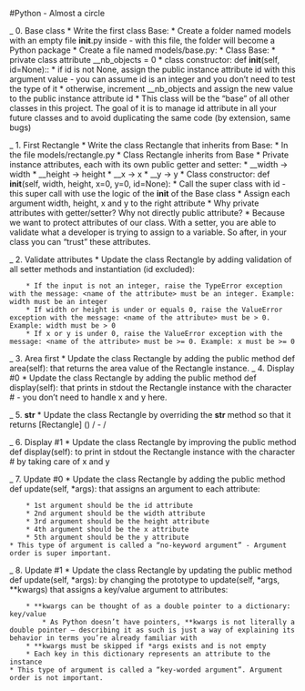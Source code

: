 #Python - Almost a circle

_ 0. Base class
    * Write the first class Base:
    * Create a folder named models with an empty file __init__.py inside - with this file, the folder will become a Python package
    * Create a file named models/base.py:
        * Class Base:
            * private class attribute __nb_objects = 0
            * class constructor: def __init__(self, id=None)::
                * if id is not None, assign the public instance attribute id with this argument value - you can assume id is an integer and you don’t need to test the type of it
                * otherwise, increment __nb_objects and assign the new value to the public instance attribute id
    * This class will be the “base” of all other classes in this project. The goal of it is to manage id attribute in all your future classes and to avoid duplicating the same code (by extension, same bugs)


_ 1. First Rectangle
    * Write the class Rectangle that inherits from Base:
        * In the file models/rectangle.py
        * Class Rectangle inherits from Base
        * Private instance attributes, each with its own public getter and setter:
            * __width -> width
            * __height -> height
            * __x -> x
            * __y -> y
        * Class constructor: def __init__(self, width, height, x=0, y=0, id=None):
            * Call the super class with id - this super call with use the logic of the __init__ of the Base class
            * Assign each argument width, height, x and y to the right attribute
    * Why private attributes with getter/setter? Why not directly public attribute?
    * Because we want to protect attributes of our class. With a setter, you are able to validate what a developer is trying to assign to a variable. So after, in your class you can “trust” these attributes.

_ 2. Validate attributes
    * Update the class Rectangle by adding validation of all setter methods and instantiation (id excluded):

        * If the input is not an integer, raise the TypeError exception with the message: <name of the attribute> must be an integer. Example: width must be an integer
        * If width or height is under or equals 0, raise the ValueError exception with the message: <name of the attribute> must be > 0. Example: width must be > 0
        * If x or y is under 0, raise the ValueError exception with the message: <name of the attribute> must be >= 0. Example: x must be >= 0

_ 3. Area first
    * Update the class Rectangle by adding the public method def area(self): that returns the area value of the Rectangle instance.
_ 4. Display #0
    * Update the class Rectangle by adding the public method def display(self): that prints in stdout the Rectangle instance with the character # - you don’t need to handle x and y here.

_ 5. __str__
    * Update the class Rectangle by overriding the __str__ method so that it returns [Rectangle] (<id>) <x>/<y> - <width>/<height>

_ 6. Display #1
    * Update the class Rectangle by improving the public method def display(self): to print in stdout the Rectangle instance with the character # by taking care of x and y

_ 7. Update #0
    * Update the class Rectangle by adding the public method def update(self, *args): that assigns an argument to each attribute:

        * 1st argument should be the id attribute
        * 2nd argument should be the width attribute
        * 3rd argument should be the height attribute
        * 4th argument should be the x attribute
        * 5th argument should be the y attribute
    * This type of argument is called a “no-keyword argument” - Argument order is super important.

_ 8. Update #1
    * Update the class Rectangle by updating the public method def update(self, *args): by changing the prototype to update(self, *args, **kwargs) that assigns a key/value argument to attributes:

        * **kwargs can be thought of as a double pointer to a dictionary: key/value
            * As Python doesn’t have pointers, **kwargs is not literally a double pointer – describing it as such is just a way of explaining its behavior in terms you’re already familiar with
        * **kwargs must be skipped if *args exists and is not empty
        * Each key in this dictionary represents an attribute to the instance
    * This type of argument is called a “key-worded argument”. Argument order is not important.
